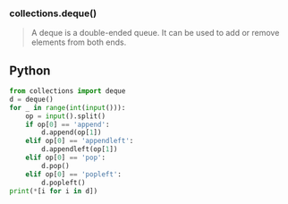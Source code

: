 ### collections.deque()
>A deque is a double-ended queue. It can be used to add or remove elements from both ends.

## Python
```python
from collections import deque
d = deque()
for _ in range(int(input())):
    op = input().split()
    if op[0] == 'append':
        d.append(op[1])
    elif op[0] == 'appendleft':
        d.appendleft(op[1])
    elif op[0] == 'pop':
        d.pop()
    elif op[0] == 'popleft':
        d.popleft()
print(*[i for i in d])
```